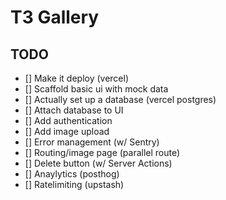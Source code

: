 # T3 Gallery

## TODO

- [] Make it deploy (vercel)
- [] Scaffold basic ui with mock data
- [] Actually set up a database (vercel postgres)
- [] Attach database to UI
- [] Add authentication
- [] Add image upload
- [] Error management (w/ Sentry) 
- [] Routing/image page (parallel route)
- [] Delete button (w/ Server Actions)
- [] Anaylytics (posthog)
- [] Ratelimiting (upstash)